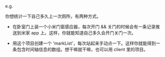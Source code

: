 e.g.

你想统计一下自己多久上一次厕所，有两种方式。

- 在卧室门上装一个小米门窗感应器，每次开门 && 关门的时候会有一条记录推送到米家 app 上。这样，你就能知道自己多久会开门关门一次。

- 用这个项目创建一个 'markList'，每次站起来手动点一下。这样你就能得到一条包含时间轴信息的数组。想干嘛就干嘛，也可以用 client 里的项目。